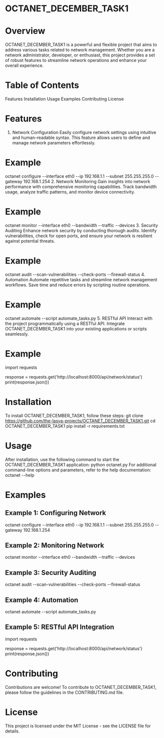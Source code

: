 # OCTANET_DECEMBER_TASK1
# Overview
OCTANET_DECEMBER_TASK1 is a powerful and flexible project that aims to address various tasks related to network management. Whether you are a network administrator, developer, or enthusiast, this project provides a set of robust features to streamline network operations and enhance your overall experience.

# Table of Contents
Features
Installation
Usage
Examples
Contributing
License
# Features
1. Network Configuration
Easily configure network settings using intuitive and human-readable syntax. This feature allows users to define and manage network parameters effortlessly.
# Example
octanet configure --interface eth0 --ip 192.168.1.1 --subnet 255.255.255.0 --gateway 192.168.1.254
2. Network Monitoring
Gain insights into network performance with comprehensive monitoring capabilities. Track bandwidth usage, analyze traffic patterns, and monitor device connectivity.
# Example
octanet monitor --interface eth0 --bandwidth --traffic --devices
3. Security Auditing
Enhance network security by conducting thorough audits. Identify vulnerabilities, check for open ports, and ensure your network is resilient against potential threats.
# Example
octanet audit --scan-vulnerabilities --check-ports --firewall-status
4. Automation
Automate repetitive tasks and streamline network management workflows. Save time and reduce errors by scripting routine operations.
# Example
octanet automate --script automate_tasks.py
5. RESTful API
Interact with the project programmatically using a RESTful API. Integrate OCTANET_DECEMBER_TASK1 into your existing applications or scripts seamlessly.
# Example
import requests

response = requests.get('http://localhost:8000/api/network/status')
print(response.json())
# Installation
To install OCTANET_DECEMBER_TASK1, follow these steps:
git clone https://github.com/the-lasya-projects/OCTANET_DECEMBER_TASK1.git
cd OCTANET_DECEMBER_TASK1
pip install -r requirements.txt
# Usage
After installation, use the following command to start the OCTANET_DECEMBER_TASK1 application:
python octanet.py
For additional command-line options and parameters, refer to the help documentation:
octanet --help
# Examples
## Example 1: Configuring Network
octanet configure --interface eth0 --ip 192.168.1.1 --subnet 255.255.255.0 --gateway 192.168.1.254
## Example 2: Monitoring Network
octanet monitor --interface eth0 --bandwidth --traffic --devices
## Example 3: Security Auditing
octanet audit --scan-vulnerabilities --check-ports --firewall-status
## Example 4: Automation
octanet automate --script automate_tasks.py
## Example 5: RESTful API Integration
import requests

response = requests.get('http://localhost:8000/api/network/status')
print(response.json())
# Contributing
Contributions are welcome! To contribute to OCTANET_DECEMBER_TASK1, please follow the guidelines in the CONTRIBUTING.md file.
# License
This project is licensed under the MIT License - see the LICENSE file for details.










